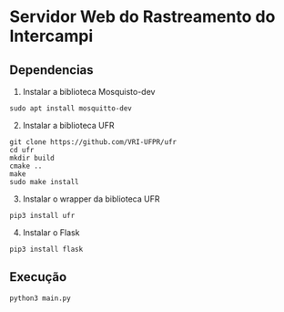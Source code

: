# Servidor Web do Rastreamento do Intercampi

## Dependencias

1. Instalar a biblioteca Mosquisto-dev
```
sudo apt install mosquitto-dev
```

2. Instalar a biblioteca UFR 
```
git clone https://github.com/VRI-UFPR/ufr
cd ufr
mkdir build
cmake ..
make
sudo make install
```

3. Instalar o wrapper da biblioteca UFR
```shell
pip3 install ufr
```

4. Instalar o Flask
```
pip3 install flask
```


## Execução

```
python3 main.py
```